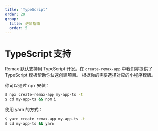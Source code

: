 ```yaml
---
title: 'TypeScript'
order: 29
group:
  title: 进阶指南
  order: 5
---
```


# TypeScript 支持

Remax 默认支持用 TypeScript 开发。在 `create-remax-app` 中我们亦提供了 TypeScript 模板帮助你快速创建项目。
根据你的需要选择对应的小程序模版。

你可以通过 npx 安装：

```bash
$ npx create-remax-app my-app-ts -t
$ cd my-app-ts && npm i
```

使用 yarn 的方式：

```bash
$ yarn create remax-app my-app-ts -t
$ cd my-app-ts && yarn
```
